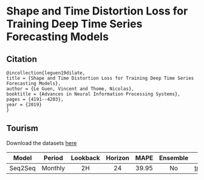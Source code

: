 # Shape and Time Distortion Loss for Training Deep Time Series Forecasting Models

## Citation

```
@incollection{leguen19dilate,
title = {Shape and Time Distortion Loss for Training Deep Time Series Forecasting Models},
author = {Le Guen, Vincent and Thome, Nicolas},
booktitle = {Advances in Neural Information Processing Systems},
pages = {4191--4203},
year = {2019}
}
```

## Tourism

Download the datasets [here](https://robjhyndman.com/data/27-3-Athanasopoulos1.zip)

| Model | Period | Lookback | Horizon | MAPE | Ensemble | Script |
|:---:|:---:|:---:|:---:|:---:|:---:|:---:|
| Seq2Seq | Monthly | 2H | 24 | 39.95 | No | [train](https://github.com/TakuyaShintate/tsts/tree/main/benchmark/nbeats/train_tourism_monthly.py)/[test](https://github.com/TakuyaShintate/tsts/tree/main/benchmark/nbeats/test_tourism_monthly.py) |

